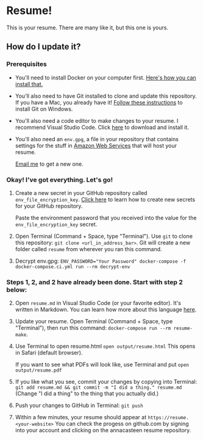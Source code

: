 Resume!
========

This is your resume. There are many like it, but this one is yours.

How do I update it?
-------------------

### Prerequisites

- You'll need to install Docker on your computer first.
  [Here's how you can install that.](https://docs.docker.com/docker-for-mac/)

- You'll also need to have Git installed to clone and update this repository.
  If you have a Mac, you already have it! [Follow these
  instructions](https://git-scm.com/book/en/v2/Getting-Started-Installing-Git)
  to install Git on Windows.

- You'll also need a code editor to make changes to your resume.
  I recommend Visual Studio Code. Click [here](https://code.visualstudio.com/download)
  to download and install it.

- You'll also need an `env.gpg`, a file in your repository that contains settings for the stuff in
  [Amazon Web Services](https://aws.com) that will host your resume.

  [Email me](mailto:dev@carlosnunez.me) to get a new one.

### Okay! I've got everything. Let's go!

1. Create a new secret in your GitHub repository called `env_file_encryption_key`.
   [Click
   here](https://help.github.com/en/actions/configuring-and-managing-workflows/creating-and-storing-encrypted-secrets)
   to learn how to create new secrets for your GitHub repository.

   Paste the environment password that you received into the value for the
   `env_file_encryption_key` secret.

2. Open Terminal (Command + Space, type "Terminal"). Use `git` to clone this
   repository: `git clone <url_in_address_bar>`. Git  will create a new folder
   called `resume` from wherever you ran this command.

2. Decrypt env.gpg: `ENV_PASSWORD="Your Password" docker-compose -f docker-compose.ci.yml run --rm decrypt-env`

### **Steps 1, 2, and 2 have already been done.  Start with step 2 below:**

2. Open `resume.md` in Visual Studio Code (or your favorite editor).
   It's written in Markdown. You can learn how more about this language
   [here](https://daringfireball.net/projects/markdown/syntax).

3. Update your resume. Open Terminal (Command + Space, type "Terminal"), then
   run this command: `docker-compose run --rm resume-make`.

4. Use Terminal to open resume.html  `open output/resume.html`  This opens in Safari (default browser).  
 
   If you want to see what PDFs will look like, use Terminal and put `open output/resume.pdf`

5. If you like what you see, commit your changes by copying into Terminal:
   `git add resume.md && git commit -m "I did a thing." resume.md`
   (Change "I did a thing" to the thing that you actually did.)

6. Push your changes to GitHub in Terminal: `git push`

7. Within a few minutes, your resume should appear at `https://resume.<your-website>`  You can check
   the progess on github.com by signing into your account and clicking on the annacasteen resume repository.
